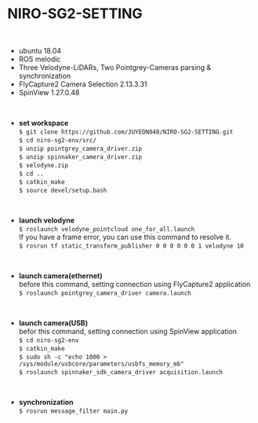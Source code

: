 # NIRO-SG2-SETTING

</br>

- ubuntu 18.04 </br>
- ROS melodic </br>
- Three Velodyne-LiDARs, Two Pointgrey-Cameras parsing & synchronization </br>
- FlyCapture2 Camera Selection 2.13.3.31 </br>
- SpinView 1.27.0.48 </br>

</br>

- **set workspace** </br>
`$ git clone https://github.com/JUYEON048/NIRO-SG2-SETTING.git` </br>
`$ cd niro-sg2-env/src/` </br>
`$ unzip pointgrey_camera_driver.zip` </br>
`$ unzip spinnaker_camera_driver.zip` </br>
`$ velodyne.zip` </br>
`$ cd .. ` </br>
`$ catkin_make` </br>
`$ source devel/setup.bash` </br>

</br>

- **launch velodyne** </br>
`$ roslaunch velodyne_pointcloud one_for_all.launch` </br>
If you have a frame error, you can use this command to resolve it. </br>
`$ rosrun tf static_transform_publisher 0 0 0 0 0 0 1 velodyne 10` </br>
</br>

- **launch camera(ethernet)** </br>
before this command, setting connection using FlyCapture2 application </br>
`$ roslaunch pointgrey_camera_driver camera.launch` </br>

</br>

- **launch camera(USB)** </br>
befor this command, setting connection using SpinView application </br>
`$ cd niro-sg2-env` </br>
`$ catkin_make` </br>
`$ sudo sh -c "echo 1000 > /sys/module/usbcore/parameters/usbfs_memory_mb"` </br>
`$ roslaunch spinnaker_sdk_camera_driver acquisition.launch` </br>

</br>

- **synchronization** </br>
`$ rosrun message_filter main.py` </br>
